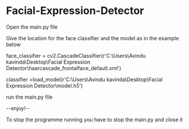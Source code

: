 ﻿# Facial-Expression-Detector
<p>Open the main.py file</p>
<p>Give the location for the face classifier and the model as in the example below</p>
<p>face_classifier = cv2.CascadeClassifier(r'C:\Users\Avindu kavinda\Desktop\Facial Expression Detector\haarcascade_frontalface_default.xml')</p>
<p>classifier =load_model(r'C:\Users\Avindu kavinda\Desktop\Facial Expression Detector\model.h5')</p>
<p>run the main.py file</p>
<p>--enjoy!--</p>

<p>To stop the programme running you have to stop the main.py and close it</p>


